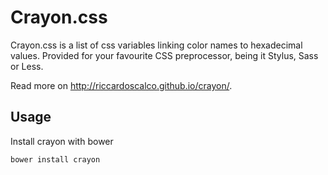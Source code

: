 # Crayon.css

Crayon.css is a list of css variables linking color names to hexadecimal values.
Provided for your favourite CSS preprocessor, being it Stylus, Sass or Less.

Read more on http://riccardoscalco.github.io/crayon/.

## Usage

Install crayon with bower
```
bower install crayon
```
